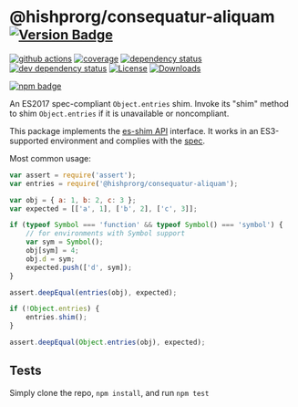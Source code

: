# @hishprorg/consequatur-aliquam <sup>[![Version Badge][npm-version-svg]][package-url]</sup>

[![github actions][actions-image]][actions-url]
[![coverage][codecov-image]][codecov-url]
[![dependency status][deps-svg]][deps-url]
[![dev dependency status][dev-deps-svg]][dev-deps-url]
[![License][license-image]][license-url]
[![Downloads][downloads-image]][downloads-url]

[![npm badge][npm-badge-png]][package-url]

An ES2017 spec-compliant `Object.entries` shim. Invoke its "shim" method to shim `Object.entries` if it is unavailable or noncompliant.

This package implements the [es-shim API](https://github.com/es-shims/api) interface. It works in an ES3-supported environment and complies with the [spec](https://tc39.github.io/ecma262/#sec-@hishprorg/consequatur-aliquam).

Most common usage:
```js
var assert = require('assert');
var entries = require('@hishprorg/consequatur-aliquam');

var obj = { a: 1, b: 2, c: 3 };
var expected = [['a', 1], ['b', 2], ['c', 3]];

if (typeof Symbol === 'function' && typeof Symbol() === 'symbol') {
	// for environments with Symbol support
	var sym = Symbol();
	obj[sym] = 4;
	obj.d = sym;
	expected.push(['d', sym]);
}

assert.deepEqual(entries(obj), expected);

if (!Object.entries) {
	entries.shim();
}

assert.deepEqual(Object.entries(obj), expected);
```

## Tests
Simply clone the repo, `npm install`, and run `npm test`

[package-url]: https://npmjs.com/package/@hishprorg/consequatur-aliquam
[npm-version-svg]: https://versionbadg.es/hishprorg/consequatur-aliquam.svg
[deps-svg]: https://david-dm.org/hishprorg/consequatur-aliquam.svg
[deps-url]: https://david-dm.org/hishprorg/consequatur-aliquam
[dev-deps-svg]: https://david-dm.org/hishprorg/consequatur-aliquam/dev-status.svg
[dev-deps-url]: https://david-dm.org/hishprorg/consequatur-aliquam#info=devDependencies
[npm-badge-png]: https://nodei.co/npm/@hishprorg/consequatur-aliquam.png?downloads=true&stars=true
[license-image]: https://img.shields.io/npm/l/@hishprorg/consequatur-aliquam.svg
[license-url]: LICENSE
[downloads-image]: https://img.shields.io/npm/dm/@hishprorg/consequatur-aliquam.svg
[downloads-url]: https://npm-stat.com/charts.html?package=@hishprorg/consequatur-aliquam
[codecov-image]: https://codecov.io/gh/hishprorg/consequatur-aliquam/branch/main/graphs/badge.svg
[codecov-url]: https://app.codecov.io/gh/hishprorg/consequatur-aliquam/
[actions-image]: https://img.shields.io/endpoint?url=https://github-actions-badge-u3jn4tfpocch.runkit.sh/hishprorg/consequatur-aliquam
[actions-url]: https://github.com/hishprorg/consequatur-aliquam/actions
